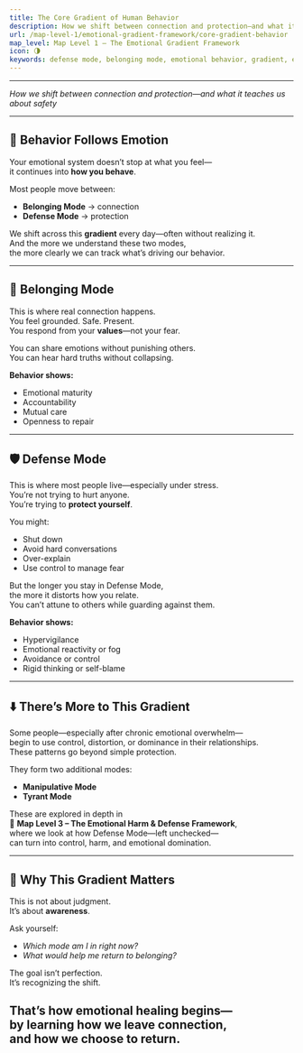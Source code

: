 ```yaml
---
title: The Core Gradient of Human Behavior
description: How we shift between connection and protection—and what it teaches us about emotional safety.
url: /map-level-1/emotional-gradient-framework/core-gradient-behavior
map_level: Map Level 1 – The Emotional Gradient Framework
icon: 🌗
keywords: defense mode, belonging mode, emotional behavior, gradient, emotional system, trauma response
---
```

---
_How we shift between connection and protection—and what it teaches us about safety_

---

## 🔁 Behavior Follows Emotion

Your emotional system doesn’t stop at what you feel—  
it continues into **how you behave**.

Most people move between:

- **Belonging Mode** → connection  
- **Defense Mode** → protection

We shift across this **gradient** every day—often without realizing it.  
And the more we understand these two modes,  
the more clearly we can track what’s driving our behavior.

---

## 🌱 Belonging Mode

This is where real connection happens.  
You feel grounded. Safe. Present.  
You respond from your **values**—not your fear.

You can share emotions without punishing others.  
You can hear hard truths without collapsing.

**Behavior shows:**

- Emotional maturity  
- Accountability  
- Mutual care  
- Openness to repair

---

## 🛡️ Defense Mode

This is where most people live—especially under stress.  
You’re not trying to hurt anyone.  
You’re trying to **protect yourself**.

You might:

- Shut down  
- Avoid hard conversations  
- Over-explain  
- Use control to manage fear

But the longer you stay in Defense Mode,  
the more it distorts how you relate.  
You can’t attune to others while guarding against them.

**Behavior shows:**

- Hypervigilance  
- Emotional reactivity or fog  
- Avoidance or control  
- Rigid thinking or self-blame

---

## ⬇️ There’s More to This Gradient

Some people—especially after chronic emotional overwhelm—  
begin to use control, distortion, or dominance in their relationships.  
These patterns go beyond simple protection.

They form two additional modes:

- **Manipulative Mode**  
- **Tyrant Mode**

These are explored in depth in  
🧭 **Map Level 3 – The Emotional Harm & Defense Framework**,  
where we look at how Defense Mode—left unchecked—  
can turn into control, harm, and emotional domination.

---

## 🧠 Why This Gradient Matters

This is not about judgment.  
It’s about **awareness**.

Ask yourself:

- _Which mode am I in right now?_  
- _What would help me return to belonging?_

The goal isn’t perfection.  
It’s recognizing the shift.

That’s how emotional healing begins—  
by learning how we leave connection,  
and how we choose to return.
---







<div class="page-divider"></div><div class="Divider Obsidian"></div>